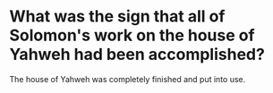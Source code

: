 # What was the sign that all of Solomon's work on the house of Yahweh had been accomplished?

The house of Yahweh was completely finished and put into use. 